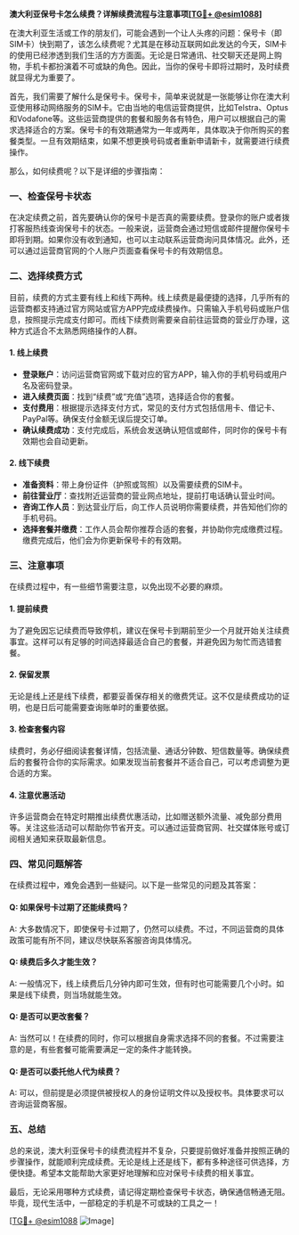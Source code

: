 **澳大利亚保号卡怎么续费？详解续费流程与注意事项[[TG💪+ @esim1088](https://t.me/s/esim1088)]**

在澳大利亚生活或工作的朋友们，可能会遇到一个让人头疼的问题：保号卡（即SIM卡）快到期了，该怎么续费呢？尤其是在移动互联网如此发达的今天，SIM卡的使用已经渗透到我们生活的方方面面。无论是日常通讯、社交聊天还是网上购物，手机卡都扮演着不可或缺的角色。因此，当你的保号卡即将过期时，及时续费就显得尤为重要了。

首先，我们需要了解什么是保号卡。保号卡，简单来说就是一张能够让你在澳大利亚使用移动网络服务的SIM卡。它由当地的电信运营商提供，比如Telstra、Optus和Vodafone等。这些运营商提供的套餐和服务各有特色，用户可以根据自己的需求选择适合的方案。保号卡的有效期通常为一年或两年，具体取决于你所购买的套餐类型。一旦有效期结束，如果不想更换号码或者重新申请新卡，就需要进行续费操作。

那么，如何续费呢？以下是详细的步骤指南：

### **一、检查保号卡状态**
在决定续费之前，首先要确认你的保号卡是否真的需要续费。登录你的账户或者拨打客服热线查询保号卡的状态。一般来说，运营商会通过短信或邮件提醒你保号卡即将到期。如果你没有收到通知，也可以主动联系运营商询问具体情况。此外，还可以通过运营商官网的个人账户页面查看保号卡的有效期信息。

### **二、选择续费方式**
目前，续费的方式主要有线上和线下两种。线上续费是最便捷的选择，几乎所有的运营商都支持通过官方网站或官方APP完成续费操作。只需输入手机号码或账户信息，按照提示完成支付即可。而线下续费则需要亲自前往运营商的营业厅办理，这种方式适合不太熟悉网络操作的人群。

#### **1. 线上续费**
- **登录账户**：访问运营商官网或下载对应的官方APP，输入你的手机号码或用户名及密码登录。
- **进入续费页面**：找到“续费”或“充值”选项，选择适合你的套餐。
- **支付费用**：根据提示选择支付方式，常见的支付方式包括信用卡、借记卡、PayPal等。确保支付金额无误后提交订单。
- **确认续费成功**：支付完成后，系统会发送确认短信或邮件，同时你的保号卡有效期也会自动更新。

#### **2. 线下续费**
- **准备资料**：带上身份证件（护照或驾照）以及需要续费的SIM卡。
- **前往营业厅**：查找附近运营商的营业网点地址，提前打电话确认营业时间。
- **咨询工作人员**：到达营业厅后，向工作人员说明你需要续费，并告知他们你的手机号码。
- **选择套餐并缴费**：工作人员会帮你推荐合适的套餐，并协助你完成缴费过程。缴费完成后，他们会为你更新保号卡的有效期。

### **三、注意事项**
在续费过程中，有一些细节需要注意，以免出现不必要的麻烦。

#### **1. 提前续费**
为了避免因忘记续费而导致停机，建议在保号卡到期前至少一个月就开始关注续费事宜。这样可以有足够的时间选择最适合自己的套餐，并避免因为匆忙而选错套餐。

#### **2. 保留发票**
无论是线上还是线下续费，都要妥善保存相关的缴费凭证。这不仅是续费成功的证明，也是日后可能需要查询账单时的重要依据。

#### **3. 检查套餐内容**
续费时，务必仔细阅读套餐详情，包括流量、通话分钟数、短信数量等。确保续费后的套餐符合你的实际需求。如果发现当前套餐并不适合自己，可以考虑调整为更合适的方案。

#### **4. 注意优惠活动**
许多运营商会在特定时期推出续费优惠活动，比如赠送额外流量、减免部分费用等。关注这些活动可以帮助你节省开支。可以通过运营商官网、社交媒体账号或订阅相关通知来获取最新信息。

### **四、常见问题解答**
在续费过程中，难免会遇到一些疑问。以下是一些常见的问题及其答案：

#### **Q: 如果保号卡过期了还能续费吗？**
A: 大多数情况下，即使保号卡过期了，仍然可以续费。不过，不同运营商的具体政策可能有所不同，建议尽快联系客服咨询具体情况。

#### **Q: 续费后多久才能生效？**
A: 一般情况下，线上续费后几分钟内即可生效，但有时也可能需要几个小时。如果是线下续费，则当场就能生效。

#### **Q: 是否可以更改套餐？**
A: 当然可以！在续费的同时，你可以根据自身需求选择不同的套餐。不过需要注意的是，有些套餐可能需要满足一定的条件才能转换。

#### **Q: 是否可以委托他人代为续费？**
A: 可以，但前提是必须提供被授权人的身份证明文件以及授权书。具体要求可以咨询运营商客服。

### **五、总结**
总的来说，澳大利亚保号卡的续费流程并不复杂，只要提前做好准备并按照正确的步骤操作，就能顺利完成续费。无论是线上还是线下，都有多种途径可供选择，方便快捷。希望本文能帮助大家更好地理解和应对保号卡续费的相关事宜。

最后，无论采用哪种方式续费，请记得定期检查保号卡状态，确保通信畅通无阻。毕竟，现代生活中，一部稳定的手机是不可或缺的工具之一！

[[TG💪+ @esim1088](https://t.me/s/esim1088) ![Image](https://i.postimg.cc/4NQfJmqS/Snipaste-2025-05-13-00-14-12.png)]